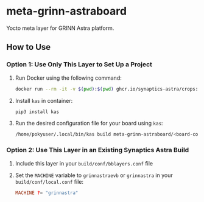 # meta-grinn-astraboard

Yocto meta layer for GRINN Astra platform.

## How to Use

### Option 1: Use Only This Layer to Set Up a Project

1. Run Docker using the following command:
   ```bash
   docker run --rm -it -v $(pwd):$(pwd) ghcr.io/synaptics-astra/crops:1.0.0 --workdir=$(pwd)
   ```

2. Install `kas` in container:
   ```bash
   pip3 install kas
   ```

3. Run the desired configuration file for your board using `kas`:
   ```bash
   /home/pokyuser/.local/bin/kas build meta-grinn-astraboard/<board-config-file>.yml
   ```

### Option 2: Use This Layer in an Existing Synaptics Astra Build

1. Include this layer in your `build/conf/bblayers.conf` file

2. Set the `MACHINE` variable to `grinnastraevb` or `grinnastra` in your `build/conf/local.conf` file:
   ```conf
   MACHINE ?= "grinnastra"
   ```
